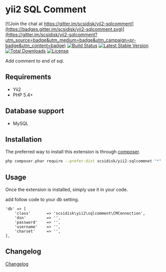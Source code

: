 yii2 SQL Comment
================

[![Join the chat at https://gitter.im/scsidisk/yii2-sqlcomment](https://badges.gitter.im/scsidisk/yii2-sqlcomment.svg)](https://gitter.im/scsidisk/yii2-sqlcomment?utm_source=badge&utm_medium=badge&utm_campaign=pr-badge&utm_content=badge)
[![Build Status](https://travis-ci.org/scsidisk/yii2-sqlcomment.svg?branch=master)](https://travis-ci.org/scsidisk/yii2-sqlcomment)
[![Latest Stable Version](https://poser.pugx.org/scsidisk/yii2-sqlcomment/v/stable)](https://packagist.org/packages/scsidisk/yii2-sqlcomment)
[![Total Downloads](https://poser.pugx.org/scsidisk/yii2-sqlcomment/downloads)](https://packagist.org/packages/scsidisk/yii2-sqlcomment)
[![License](https://poser.pugx.org/scsidisk/yii2-sqlcomment/license)](https://packagist.org/packages/scsidisk/yii2-sqlcomment)

Add comment to end of sql.



Requirements
------------
- Yii2
- PHP 5.4+

Database support
----------------

- MySQL

Installation
------------

The preferred way to install this extension is through [composer](http://getcomposer.org/download/).

```bash
php composer.phar require --prefer-dist scsidisk/yii2-sqlcommnet "*"
```


Usage
-----

Once the extension is installed, simply use it in your code.

add follow code to your db setting.

```
'db' => [
    'class'       => 'scsidisk\yii2\sqlcomment\CMConnection',
    'dsn'         => '',
    'password'    => '',
    'username'    => '',
    'charset'     => '',
],
```


Changelog
------------

[Changelog](CHANGELOG.md)
